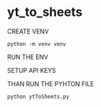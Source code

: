 # yt_to_sheets

CREATE VENV
```
python -m venv venv
```

RUN THE ENV

SETUP API KEYS

THAN RUN THE PYHTON FILE

```
python ytToSheets.py
```
